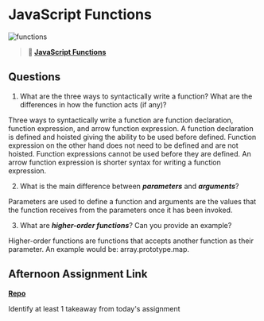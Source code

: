 # JavaScript Functions

![functions](https://bcw.blob.core.windows.net/public/img/function-anatomy.jpg)

> **📖 [JavaScript Functions](https://codeworksacademy.com/fs-student-guide/resources/wk2/02-Functions)**

## Questions

1. What are the three ways to syntactically write a function? What are the differences in how the function acts (if any)?

Three ways to syntactically write a function are function declaration, function expression, and arrow function expression. A function declaration is defined and hoisted giving the ability to be used before defined. Function expression on the other hand does not need to be defined and are not hoisted. Function expressions cannot be used before they are defined. An arrow function expression is shorter syntax for writing a function expression.

2. What is the main difference between ***parameters*** and ***arguments***?

Parameters are used to define a function and arguments are the values that the function receives from the parameters once it has been invoked. 

3. What are ***higher-order functions***? Can you provide an example?

Higher-order functions are functions that accepts another function as their parameter. An example would be: array.prototype.map.

## Afternoon Assignment Link

**[Repo](https://github.com/rodrirene/<ASSIGNMENT_REPO>)**

Identify at least 1 takeaway from today's assignment
